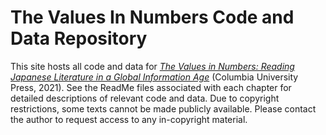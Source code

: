 # The Values In Numbers Code and Data Repository
This site hosts all code and data for <i>[The Values in Numbers: Reading Japanese Literature in a Global Information Age](https://cup.columbia.edu/book/the-values-in-numbers/9780231193511)</i> (Columbia University Press, 2021). See the ReadMe files associated with each chapter for detailed descriptions of relevant code and data. Due to copyright restrictions, some texts cannot be made publicly available. Please contact the author to request access to any in-copyright material.
